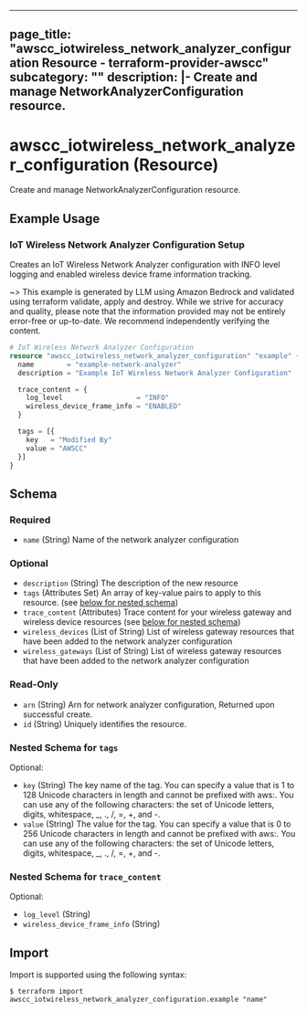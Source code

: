 
---
page_title: "awscc_iotwireless_network_analyzer_configuration Resource - terraform-provider-awscc"
subcategory: ""
description: |-
  Create and manage NetworkAnalyzerConfiguration resource.
---

# awscc_iotwireless_network_analyzer_configuration (Resource)

Create and manage NetworkAnalyzerConfiguration resource.

## Example Usage

### IoT Wireless Network Analyzer Configuration Setup

Creates an IoT Wireless Network Analyzer configuration with INFO level logging and enabled wireless device frame information tracking.

~> This example is generated by LLM using Amazon Bedrock and validated using terraform validate, apply and destroy. While we strive for accuracy and quality, please note that the information provided may not be entirely error-free or up-to-date. We recommend independently verifying the content.

```terraform
# IoT Wireless Network Analyzer Configuration
resource "awscc_iotwireless_network_analyzer_configuration" "example" {
  name        = "example-network-analyzer"
  description = "Example IoT Wireless Network Analyzer Configuration"

  trace_content = {
    log_level                  = "INFO"
    wireless_device_frame_info = "ENABLED"
  }

  tags = [{
    key   = "Modified By"
    value = "AWSCC"
  }]
}
```

<!-- schema generated by tfplugindocs -->
## Schema

### Required

- `name` (String) Name of the network analyzer configuration

### Optional

- `description` (String) The description of the new resource
- `tags` (Attributes Set) An array of key-value pairs to apply to this resource. (see [below for nested schema](#nestedatt--tags))
- `trace_content` (Attributes) Trace content for your wireless gateway and wireless device resources (see [below for nested schema](#nestedatt--trace_content))
- `wireless_devices` (List of String) List of wireless gateway resources that have been added to the network analyzer configuration
- `wireless_gateways` (List of String) List of wireless gateway resources that have been added to the network analyzer configuration

### Read-Only

- `arn` (String) Arn for network analyzer configuration, Returned upon successful create.
- `id` (String) Uniquely identifies the resource.

<a id="nestedatt--tags"></a>
### Nested Schema for `tags`

Optional:

- `key` (String) The key name of the tag. You can specify a value that is 1 to 128 Unicode characters in length and cannot be prefixed with aws:. You can use any of the following characters: the set of Unicode letters, digits, whitespace, _, ., /, =, +, and -.
- `value` (String) The value for the tag. You can specify a value that is 0 to 256 Unicode characters in length and cannot be prefixed with aws:. You can use any of the following characters: the set of Unicode letters, digits, whitespace, _, ., /, =, +, and -.


<a id="nestedatt--trace_content"></a>
### Nested Schema for `trace_content`

Optional:

- `log_level` (String)
- `wireless_device_frame_info` (String)

## Import

Import is supported using the following syntax:

```shell
$ terraform import awscc_iotwireless_network_analyzer_configuration.example "name"
```
